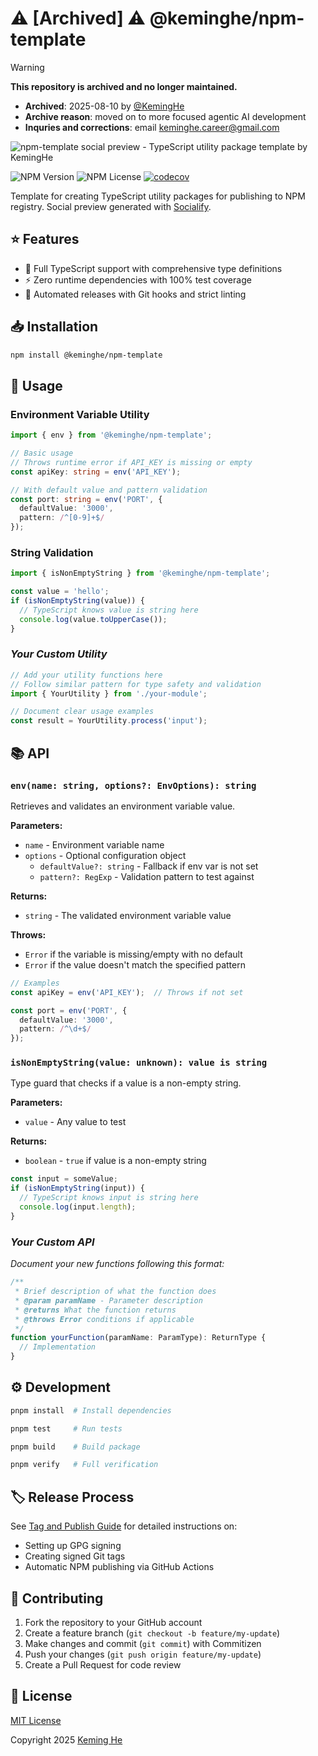 # ⚠️ [Archived] ⚠️ @keminghe/npm-template

> [!WARNING]
> **This repository is archived and no longer maintained.**
>
> - **Archived**: 2025-08-10 by [@KemingHe](https://github.com/KemingHe)
> - **Archive reason**: moved on to more focused agentic AI development
> - **Inquries and corrections**: email [keminghe.career@gmail.com](mailto:keminghe.career@gmail.com)

![npm-template social preview - TypeScript utility package template by KemingHe](https://socialify.git.ci/KemingHe/npm-template/image?description=1&language=1&name=1&owner=1&theme=Light)

![NPM Version](https://img.shields.io/npm/v/%40keminghe%2Fnpm-template)
![NPM License](https://img.shields.io/npm/l/%40keminghe%2Fnpm-template)
[![codecov](https://codecov.io/gh/KemingHe/npm-template/graph/badge.svg?token=ryf67P7bm9)](https://codecov.io/gh/KemingHe/npm-template)

Template for creating TypeScript utility packages for publishing to NPM registry. Social preview generated with [Socialify](https://socialify.git.ci).

## ⭐ Features

- 📝 Full TypeScript support with comprehensive type definitions
- ⚡️ Zero runtime dependencies with 100% test coverage
- 🔄 Automated releases with Git hooks and strict linting

## 📥 Installation

```bash
npm install @keminghe/npm-template
```

## 🚀 Usage

### Environment Variable Utility

```typescript
import { env } from '@keminghe/npm-template';

// Basic usage
// Throws runtime error if API_KEY is missing or empty
const apiKey: string = env('API_KEY');

// With default value and pattern validation
const port: string = env('PORT', {
  defaultValue: '3000',
  pattern: /^[0-9]+$/
});
```

### String Validation

```typescript
import { isNonEmptyString } from '@keminghe/npm-template';

const value = 'hello';
if (isNonEmptyString(value)) {
  // TypeScript knows value is string here
  console.log(value.toUpperCase());
}
```

### _Your Custom Utility_

```typescript
// Add your utility functions here
// Follow similar pattern for type safety and validation
import { YourUtility } from './your-module';

// Document clear usage examples
const result = YourUtility.process('input');
```

## 📚 API

### `env(name: string, options?: EnvOptions): string`

Retrieves and validates an environment variable value.

**Parameters:**

- `name` - Environment variable name
- `options` - Optional configuration object
  - `defaultValue?: string` - Fallback if env var is not set
  - `pattern?: RegExp` - Validation pattern to test against

**Returns:**

- `string` - The validated environment variable value

**Throws:**

- `Error` if the variable is missing/empty with no default
- `Error` if the value doesn't match the specified pattern

```typescript
// Examples
const apiKey = env('API_KEY');  // Throws if not set

const port = env('PORT', {
  defaultValue: '3000',
  pattern: /^\d+$/
});
```

### `isNonEmptyString(value: unknown): value is string`

Type guard that checks if a value is a non-empty string.

**Parameters:**

- `value` - Any value to test

**Returns:**

- `boolean` - `true` if value is a non-empty string

```typescript
const input = someValue;
if (isNonEmptyString(input)) {
  // TypeScript knows input is string here
  console.log(input.length);
}
```

### _Your Custom API_

_Document your new functions following this format:_

```typescript
/**
 * Brief description of what the function does
 * @param paramName - Parameter description
 * @returns What the function returns
 * @throws Error conditions if applicable
 */
function yourFunction(paramName: ParamType): ReturnType {
  // Implementation
}
```

## ⚙️ Development

```bash
pnpm install  # Install dependencies

pnpm test     # Run tests

pnpm build    # Build package

pnpm verify   # Full verification
```

## 🏷️ Release Process

See [Tag and Publish Guide](https://github.com/KemingHe/npm-template/blob/main/docs/tag-and-publish.md) for detailed instructions on:

- Setting up GPG signing
- Creating signed Git tags
- Automatic NPM publishing via GitHub Actions

## 🤝 Contributing

1. Fork the repository to your GitHub account
2. Create a feature branch (`git checkout -b feature/my-update`)
3. Make changes and commit (`git commit`) with Commitizen
4. Push your changes (`git push origin feature/my-update`)
5. Create a Pull Request for code review

## 📄 License

[MIT License](https://github.com/KemingHe/npm-template/blob/main/LICENSE)

Copyright 2025 [Keming He](http://linkedin.com/in/keminghe)
